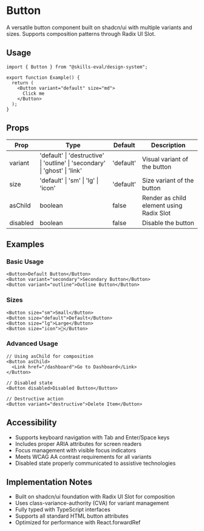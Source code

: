 # Button

A versatile button component built on shadcn/ui with multiple variants and sizes. Supports composition patterns through Radix UI Slot.

## Usage

```tsx
import { Button } from "@skills-eval/design-system";

export function Example() {
  return (
    <Button variant="default" size="md">
      Click me
    </Button>
  );
}
```

## Props

| Prop     | Type                                                                        | Default   | Description                              |
| -------- | --------------------------------------------------------------------------- | --------- | ---------------------------------------- |
| variant  | 'default' \| 'destructive' \| 'outline' \| 'secondary' \| 'ghost' \| 'link' | 'default' | Visual variant of the button             |
| size     | 'default' \| 'sm' \| 'lg' \| 'icon'                                         | 'default' | Size variant of the button               |
| asChild  | boolean                                                                     | false     | Render as child element using Radix Slot |
| disabled | boolean                                                                     | false     | Disable the button                       |

## Examples

### Basic Usage

```tsx
<Button>Default Button</Button>
<Button variant="secondary">Secondary Button</Button>
<Button variant="outline">Outline Button</Button>
```

### Sizes

```tsx
<Button size="sm">Small</Button>
<Button size="default">Default</Button>
<Button size="lg">Large</Button>
<Button size="icon">🚀</Button>
```

### Advanced Usage

```tsx
// Using asChild for composition
<Button asChild>
  <Link href="/dashboard">Go to Dashboard</Link>
</Button>

// Disabled state
<Button disabled>Disabled Button</Button>

// Destructive action
<Button variant="destructive">Delete Item</Button>
```

## Accessibility

- Supports keyboard navigation with Tab and Enter/Space keys
- Includes proper ARIA attributes for screen readers
- Focus management with visible focus indicators
- Meets WCAG AA contrast requirements for all variants
- Disabled state properly communicated to assistive technologies

## Implementation Notes

- Built on shadcn/ui foundation with Radix UI Slot for composition
- Uses class-variance-authority (CVA) for variant management
- Fully typed with TypeScript interfaces
- Supports all standard HTML button attributes
- Optimized for performance with React.forwardRef
